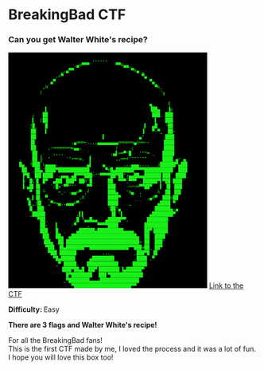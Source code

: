 
<h1>BreakingBad CTF</h1>
<h3>Can you get Walter White's recipe?</h3>
<img src="1.png" width="400px">
<a href="https://drive.google.com/drive/u/0/folders/1WGTR_UqDbaJwvqNyQFF9r5HVnYhUHdds">Link to the CTF</a>
<p><b>Difficulty: </b> Easy</p>
<p><b>There are 3 flags and Walter White's recipe!</b></p>
<p>For all the BreakingBad fans!</br> This is the first CTF made by me, I loved the process and it was a lot of fun.</br> I hope you will love this box too!</p>


